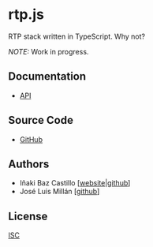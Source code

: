 # rtp.js

RTP stack written in TypeScript. Why not?

_NOTE:_ Work in progress.


## Documentation

* [API](https://versatica.github.io/rtp.js/)


## Source Code

* [GitHub](https://github.com/versatica/rtp.js/)


## Authors

* Iñaki Baz Castillo [[website](https://inakibaz.me)|[github](https://github.com/ibc/)]
* José Luis Millán [[github](https://github.com/jmillan/)]


## License

[ISC](./LICENSE)
